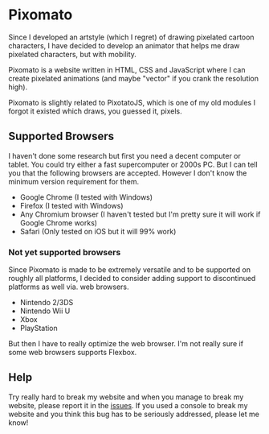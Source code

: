 # Pixomato

Since I developed an artstyle (which I regret) of drawing pixelated cartoon characters, I have decided to develop an animator that helps me draw pixelated characters, but with mobility.

Pixomato is a website written in HTML, CSS and JavaScript where I can create pixelated animations (and maybe "vector" if you crank the resolution high).

Pixomato is slightly related to PixotatoJS, which is one of my old modules I forgot it existed which draws, you guessed it, pixels.

## Supported Browsers
I haven't done some research but first you need a decent computer or tablet. You could try either a fast supercomputer or 2000s PC.
But I can tell you that the following browsers are accepted. However I don't know the minimum version requirement for them.
- Google Chrome (I tested with Windows)
- Firefox (I tested with Windows)
- Any Chromium browser (I haven't tested but I'm pretty sure it will work if Google Chrome works)
- Safari (Only tested on iOS but it will 99% work)

### Not yet supported browsers
Since Pixomato is made to be extremely versatile and to be supported on roughly all platforms, I decided to consider adding support to discontinued platforms as well via. web browsers.
- Nintendo 2/3DS
- Nintendo Wii U
- Xbox
- PlayStation

But then I have to really optimize the web browser. I'm not really sure if some web browsers supports Flexbox.

## Help
Try really hard to break my website and when you manage to break my website, please report it in the [issues](https://github.com/AlaTomKing/pixomato/issues).
If you used a console to break my website and you think this bug has to be seriously addressed, please let me know!
